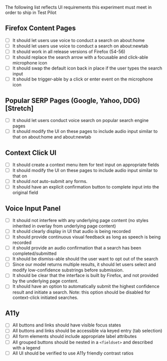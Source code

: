 The following list reflects UI requirements this experiment must meet in order to ship in Test Pilot

## Firefox Content Pages
- [ ] It should let users use voice to conduct a search on about:home
- [ ] It should let users use voice to conduct a search on about:newtab
- [ ] It should work in all release versions of Firefox (54-56)
- [ ] It should replace the search arrow with a focusable and click-able microphone icon
- [ ] It should swap the default icon back in place if the user types the search input
- [ ] It should be trigger-able by a click or enter event on the microphone icon

## Popular SERP Pages (Google, Yahoo, DDG) [Stretch]
- [ ] It should let users conduct voice search on popular search engine pages
- [ ] It should modify the UI on these pages to include audio input similar to that on about:home and about:newtab

## Context Click UI
- [ ] It should create a context menu item for text input on appropriate fields
- [ ] It should modify the UI on these pages to include audio input similar to that on 
- [ ] It should *not* auto-submit any forms.
- [ ] It should have an explicit confirmation button to complete input into the original field

## Voice Input Panel
- [ ] It should not interfere with any underlying page content (no styles inherited in overlay from underlying page content)
- [ ] It should clearly display in UI that audio is being recorded
- [ ] It should provide continuous visual feedback as long as speech is being recorded
- [ ] it should provide an audio confirmation that a search has been completed/submitted
- [ ] It should be dismiss-able should the user want to opt out of the search
- [ ] Since our model returns multiple results, it should let users select and modify low-confidence substrings before submission.
- [ ] It should be clear that the interface is built by Firefox, and not provided by the underlying page content.
- [ ] It should have an option to automatically submit the highest confidence result and initiate a search. Note: this option should be disabled for context-click initiated searches.

## A11y
- [ ] All buttons and links should have visible focus states
- [ ] All buttons and links should be accessible via keyed entry (tab selection)
- [ ] All form elements should include appropriate label attributes
- [ ] All grouped buttons should be nested in a `<fieldset>` and described with a legend
- [ ] All UI should be verified to use A11y friendly contrast ratios

